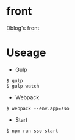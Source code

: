 # front
Dblog's front

# Useage
- Gulp
```
$ gulp
$ gulp watch
```
- Webpack
```
$ webpack --env.app=sso
```

- Start
```
$ npm run sso-start
```